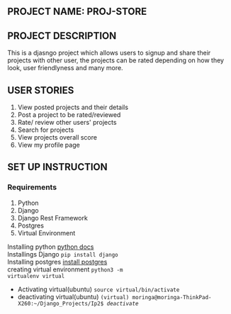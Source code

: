 ## PROJECT NAME: PROJ-STORE
## PROJECT DESCRIPTION
This is a djasngo project which allows users to signup and share their projects with other user, the projects can be rated depending on how they look, user friendlyness and many more. 
## USER STORIES
1. View posted projects and their details
2. Post a project to be rated/reviewed
3. Rate/ review other users' projects
4. Search for projects 
5. View projects overall score
6. View my profile page
## SET UP INSTRUCTION
### Requirements
1. Python
2. Django
3. Django Rest Framework
3. Postgres
4. Virtual Environment

Installing python [python docs](https://www.python.org/doc) <br>
Installings Django <code>pip install django</code> <br>
Installing postgres [install postgres](https://www.postgresqltutorial.com/install-postgresql)
<br>
creating virtual environment <code>python3 -m virtualenv virtual</code>
<ul>
   <li>Activating virtual(ubuntu) <code>source virtual/bin/activate</code></li>
   <li>deactivating virtual(ubuntu) <code>(virtual) moringa@moringa-ThinkPad-X260:~/Django_Projects/Ip2$ <i>deactivate</i></code></li>
</li>

